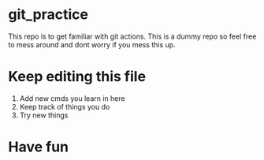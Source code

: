 # git_practice
This repo is to get familiar with git actions. This is a dummy repo so feel free to mess around and dont worry if you mess this up. 


# Keep editing this file
1. Add new cmds you learn in here
2. Keep track of things you do
3. Try new things

# Have fun
